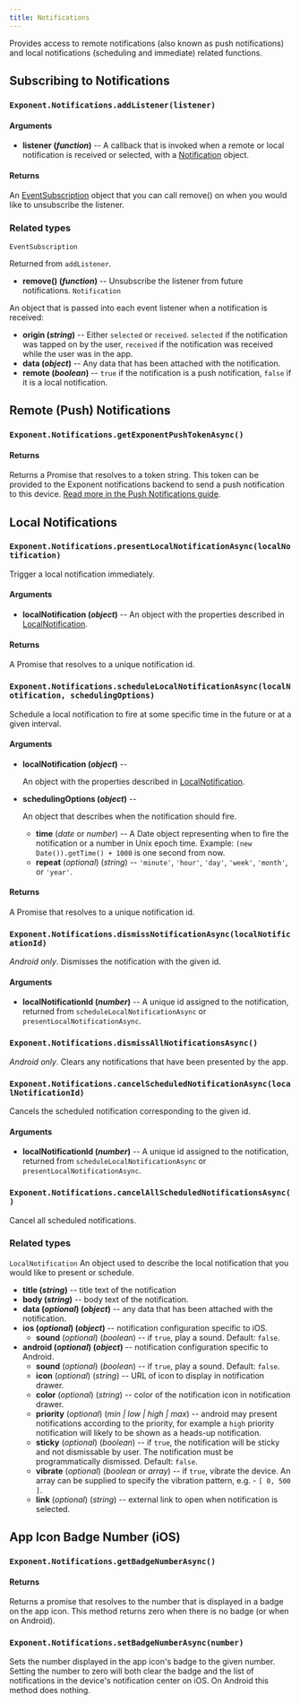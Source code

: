 ```yaml
---
title: Notifications
---
```


Provides access to remote notifications (also known as push notifications) and local notifications (scheduling and immediate) related functions.

## Subscribing to Notifications

### `Exponent.Notifications.addListener(listener)`

#### Arguments

-   **listener (_function_)** -- A callback that is invoked when a remote or local notification is received or selected, with a [Notification](#Notification) object.

#### Returns

An [EventSubscription](#EventSubscription) object that you can call remove() on when you would like to unsubscribe the listener.

### Related types

`EventSubscription`

Returned from `addListener`.

-   **remove() (_function_)** -- Unsubscribe the listener from future notifications.
    `Notification`

An object that is passed into each event listener when a notification is received:

-   **origin (_string_)** -- Either `selected` or `received`. `selected` if the notification was tapped on by the user, `received` if the notification was received while the user was in the app.
-   **data (_object_)** -- Any data that has been attached with the notification.
-   **remote (_boolean_)** -- `true` if the notification is a push notification, `false` if it is a local notification.

## Remote (Push) Notifications

### `Exponent.Notifications.getExponentPushTokenAsync()`

#### Returns

Returns a Promise that resolves to a token string. This token can be provided to the Exponent notifications backend to send a push notification to this device. [Read more in the Push Notifications guide](/versions/v14.0.0/guides/push-notifications#push-notifications).

## Local Notifications

### `Exponent.Notifications.presentLocalNotificationAsync(localNotification)`

Trigger a local notification immediately.

#### Arguments

-   **localNotification (_object_)** -- An object with the properties described in [LocalNotification](#LocalNotification).

#### Returns

A Promise that resolves to a unique notification id.

### `Exponent.Notifications.scheduleLocalNotificationAsync(localNotification, schedulingOptions)`

Schedule a local notification to fire at some specific time in the future or at a given interval.

#### Arguments

-   **localNotification (_object_)** --

      An object with the properties described in [LocalNotification](#LocalNotification).

-   **schedulingOptions (_object_)** --

      An object that describes when the notification should fire.

    -   **time** (_date_ or _number_) -- A Date object representing when to fire the notification or a number in Unix epoch time. Example: `(new Date()).getTime() + 1000` is one second from now.
    -   **repeat** (_optional_) (_string_) -- `'minute'`, `'hour'`, `'day'`, `'week'`, `'month'`, or `'year'`.

#### Returns

A Promise that resolves to a unique notification id.

### `Exponent.Notifications.dismissNotificationAsync(localNotificationId)`

_Android only_. Dismisses the notification with the given id.

#### Arguments

-   **localNotificationId (_number_)** -- A unique id assigned to the notification, returned from `scheduleLocalNotificationAsync` or `presentLocalNotificationAsync`.

### `Exponent.Notifications.dismissAllNotificationsAsync()`

_Android only_. Clears any notifications that have been presented by the app.

### `Exponent.Notifications.cancelScheduledNotificationAsync(localNotificationId)`

Cancels the scheduled notification corresponding to the given id.

#### Arguments

-   **localNotificationId (_number_)** -- A unique id assigned to the notification, returned from `scheduleLocalNotificationAsync` or `presentLocalNotificationAsync`.

### `Exponent.Notifications.cancelAllScheduledNotificationsAsync()`

Cancel all scheduled notifications.

### Related types

 `LocalNotification`
An object used to describe the local notification that you would like to present or schedule.

-   **title (_string_)** -- title text of the notification
-   **body (_string_)** -- body text of the notification.
-   **data (_optional_) (_object_)** -- any data that has been attached with the notification.
-   **ios (_optional_) (_object_)** -- notification configuration specific to iOS.
    -  **sound** (_optional_) (_boolean_) -- if `true`, play a sound. Default: `false`.
-   **android (_optional_) (_object_)** -- notification configuration specific to Android.
    - **sound** (_optional_) (_boolean_) -- if `true`, play a sound. Default: `false`.
    - **icon** (_optional_) (_string_) -- URL of icon to display in notification drawer.
    - **color** (_optional_) (_string_) -- color of the notification icon in notification drawer.
    - **priority** (_optional_) (_min | low | high | max_) -- android may present notifications according to the priority, for example a `high` priority notification will likely to be shown as a heads-up notification.
    - **sticky** (_optional_) (_boolean_) -- if `true`, the notification will be sticky and not dismissable by user. The notification must be programmatically dismissed. Default: `false`.
    - **vibrate** (_optional_) (_boolean_ or _array_) -- if `true`, vibrate the device. An array can be supplied to specify the vibration pattern, e.g. - `[ 0, 500 ]`.
    - **link** (_optional_) (_string_) -- external link to open when notification is selected.

## App Icon Badge Number (iOS)

### `Exponent.Notifications.getBadgeNumberAsync()`

#### Returns

Returns a promise that resolves to the number that is displayed in a badge on the app icon. This method returns zero when there is no badge (or when on Android).

### `Exponent.Notifications.setBadgeNumberAsync(number)`

Sets the number displayed in the app icon's badge to the given number. Setting the number to zero will both clear the badge and the list of notifications in the device's notification center on iOS. On Android this method does nothing.
